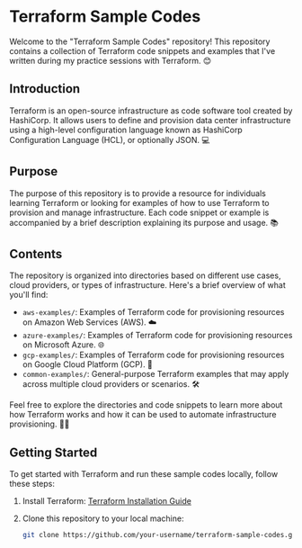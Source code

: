 # Terraform Sample Codes

Welcome to the "Terraform Sample Codes" repository! This repository contains a collection of Terraform code snippets and examples that I've written during my practice sessions with Terraform. 😊

## Introduction

Terraform is an open-source infrastructure as code software tool created by HashiCorp. It allows users to define and provision data center infrastructure using a high-level configuration language known as HashiCorp Configuration Language (HCL), or optionally JSON. 💻

## Purpose

The purpose of this repository is to provide a resource for individuals learning Terraform or looking for examples of how to use Terraform to provision and manage infrastructure. Each code snippet or example is accompanied by a brief description explaining its purpose and usage. 📚

## Contents

The repository is organized into directories based on different use cases, cloud providers, or types of infrastructure. Here's a brief overview of what you'll find:

- `aws-examples/`: Examples of Terraform code for provisioning resources on Amazon Web Services (AWS). ☁️
- `azure-examples/`: Examples of Terraform code for provisioning resources on Microsoft Azure. 🌐
- `gcp-examples/`: Examples of Terraform code for provisioning resources on Google Cloud Platform (GCP). 🚀
- `common-examples/`: General-purpose Terraform examples that may apply across multiple cloud providers or scenarios. 🛠️

Feel free to explore the directories and code snippets to learn more about how Terraform works and how it can be used to automate infrastructure provisioning. 🕵️‍♂️

## Getting Started

To get started with Terraform and run these sample codes locally, follow these steps:

1. Install Terraform: [Terraform Installation Guide](https://learn.hashicorp.com/tutorials/terraform/install-cli)
2. Clone this repository to your local machine:

   ```bash
   git clone https://github.com/your-username/terraform-sample-codes.git
